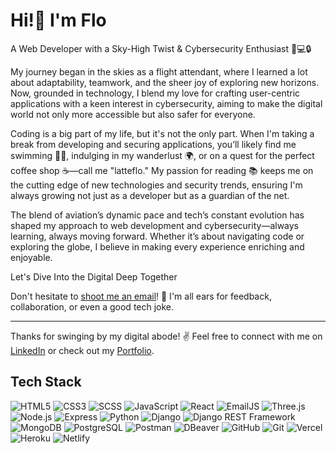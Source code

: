 
# Hi!👋 I'm Flo

A Web Developer with a Sky-High Twist & Cybersecurity Enthusiast 🛫💻🔒

My journey began in the skies as a flight attendant, where I learned a lot about adaptability, teamwork, and the sheer joy of exploring new horizons. Now, grounded in technology, I blend my love for crafting user-centric applications with a keen interest in cybersecurity, aiming to make the digital world not only more accessible but also safer for everyone.

Coding is a big part of my life, but it's not the only part. When I'm taking a break from developing and securing applications, you’ll likely find me swimming 🏊‍♀️, indulging in my wanderlust 🌍, or on a quest for the perfect coffee shop ☕—call me "latteflo." My passion for reading 📚 keeps me on the cutting edge of new technologies and security trends, ensuring I'm always growing not just as a developer but as a guardian of the net.

The blend of aviation’s dynamic pace and tech’s constant evolution has shaped my approach to web development and cybersecurity—always learning, always moving forward. Whether it’s about navigating code or exploring the globe, I believe in making every experience enriching and enjoyable.

Let's Dive Into the Digital Deep Together

Don't hesitate to [shoot me an email](mailto:sf.simion.f@gmail.com)! 📩 I'm all ears for feedback, collaboration, or even a good tech joke.

---

Thanks for swinging by my digital abode! ✌️ Feel free to connect with me on [LinkedIn]([https://www.linkedin.com/in/your-linkedin-profile/](https://www.linkedin.com/in/florentina-simion/)) or check out my [Portfolio]([http://www.your-portfolio-site.com/](https://florentina-simion-portfolio.vercel.app/)).



## Tech Stack

![HTML5](https://img.shields.io/badge/-HTML5-E34F26?style=flat-square&logo=html5&logoColor=white)
![CSS3](https://img.shields.io/badge/-CSS3-1572B6?style=flat-square&logo=css3)
![SCSS](https://img.shields.io/badge/-SCSS-CC6699?style=flat-square&logo=sass&logoColor=white)
![JavaScript](https://img.shields.io/badge/-JavaScript-black?style=flat-square&logo=javascript)
![React](https://img.shields.io/badge/-React-61DAFB?style=flat-square&logo=react&logoColor=white)
![EmailJS](https://img.shields.io/badge/-EmailJS-red?style=flat-square&logo=emailjs)
![Three.js](https://img.shields.io/badge/-Three.js-black?style=flat-square&logo=three.js)
![Node.js](https://img.shields.io/badge/-Node.js-339933?style=flat-square&logo=node.js&logoColor=white)
![Express](https://img.shields.io/badge/-Express-black?style=flat-square&logo=express)
![Python](https://img.shields.io/badge/-Python-3776AB?style=flat-square&logo=python&logoColor=white)
![Django](https://img.shields.io/badge/-Django-092E20?style=flat-square&logo=django)
![Django REST Framework](https://img.shields.io/badge/-DRF-A30000?style=flat-square&logo=django-rest-framework)
![MongoDB](https://img.shields.io/badge/-MongoDB-47A248?style=flat-square&logo=mongodb)
![PostgreSQL](https://img.shields.io/badge/-PostgreSQL-336791?style=flat-square&logo=postgresql)
![Postman](https://img.shields.io/badge/-Postman-FF6C37?style=flat-square&logo=postman&logoColor=white)
![DBeaver](https://img.shields.io/badge/-DBeaver-405050?style=flat-square&logo=dbeaver&logoColor=white)
![GitHub](https://img.shields.io/badge/-GitHub-181717?style=flat-square&logo=github)
![Git](https://img.shields.io/badge/-Git-F05032?style=flat-square&logo=git&logoColor=white)
![Vercel](https://img.shields.io/badge/-Vercel-black?style=flat-square&logo=vercel)
![Heroku](https://img.shields.io/badge/-Heroku-430098?style=flat-square&logo=heroku)
![Netlify](https://img.shields.io/badge/-Netlify-00C7B7?style=flat-square&logo=netlify)

